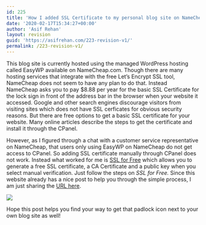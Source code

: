 ```yaml
---
id: 225
title: 'How I added SSL Certificate to my personal blog site on NameCheap.com'
date: '2020-02-17T15:34:27+00:00'
author: 'Asif Rehan'
layout: revision
guid: 'https://asifrehan.com/223-revision-v1/'
permalink: /223-revision-v1/
---
```


This blog site is currently hosted using the managed WordPress hosting called EasyWP available on NameCheap.com. Though there are many hosting services that integrate with the free Let’s Encrypt SSL tool, NameCheap does not seem to have any plan to do that. Instead NameCheap asks you to pay $8.88 per year for the basic SSL Certificate for the lock sign in front of the address bar in the browser when your website it accessed. Google and other search engines discourage visitors from visiting sites which does not have SSL cerficates for obvious security reasons. But there are free options to get a basic SSL certificate for your website. Many online articles describe the steps to get the certificate and install it through the CPanel.

However, as I figured through a chat with a customer service representative on NameCheap, that users only using EasyWP on NameCheap do not get access to CPanel. So adding SSL certificate manually through CPanel does not work. Instead what worked for me is [SSL for Free](https://www.sslforfree.com/create?) which allows you to generate a free SSL certificate, a CA Certificate and a public key when you select manual verification. Just follow the steps on *SSL for Free.* Since this website already has a nice post to help you through the simple process, I am just sharing the [URL here](https://affiliatenichebuilders.com/installing-ssl-certificate-on-easywp/).

![](https://asifrehan.com/wp-content/uploads/2020/02/SSL-padlock-icon-asifrehan-300x66.png)

Hope this post helps you find your way to get that padlock icon next to your own blog site as well!